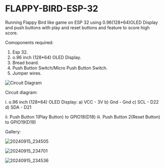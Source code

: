 # FLAPPY-BIRD-ESP-32
Running Flappy Bird like game on ESP 32 using 0.96(128*64)OLED Display and push buttons with play and reset buttons and feature to score high score.

Comoponents required:

1. Esp 32.
2. o.96 inch (128*64) OLED Display.
3. Bread board.
4. Push Button Switch/Micro Push Button Switch.
5. Jumper wires.

![Circuit Diagram](https://github.com/user-attachments/assets/49d5e12a-552f-44af-9c1a-36e32d2a8197)

Circuit diagram:

i. o.96 inch (128*64) OLED Display:
a) VCC - 3V
b) Gnd - Gnd
c) SCL - D22
d) SDA - D21

ii. Push Button 1(Play Button) to GPIO18(D18)
iii. Push Button 2(Reset Button) to GPIO19(D19)

Gallery:

![20240915_234505](https://github.com/user-attachments/assets/9a32b868-6336-4cea-a96f-e12140447f95)

![20240915_234701](https://github.com/user-attachments/assets/e689f2d0-c5cf-4e9c-91a1-a1f28e3b2d6f)

![20240915_234536](https://github.com/user-attachments/assets/df5e125b-c3ba-44c4-bccf-cb515d11e7a6)
